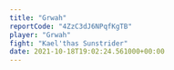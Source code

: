 ```yaml
---
title: "Grwah"
reportCode: "4ZzC3dJ6NPqfKgTB"
player: "Grwah"
fight: "Kael'thas Sunstrider"
date: 2021-10-18T19:02:24.561000+00:00
---
```

